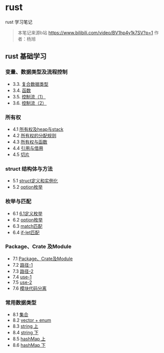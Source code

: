 # rust
rust 学习笔记

> 本笔记来源b站
> https://www.bilibili.com/video/BV1hp4y1k7SV?p=1
> 作者：杨旭

## rust 基础学习
### 变量、数据类型及流程控制
* 3.3. [复合数据类型](./src/basic_learning/03/3.3复合数据类型.md)
* 3.4. [函数](./src/basic_learning/03/3.4函数.md)
* 3.5. [控制流（1）](./src/basic_learning/03/3.5控制流(1).md)
* 3.6. [控制流（2）](./src/basic_learning/03/3.6控制流(2).md)

### 所有权
* 4.1 [所有权及heap与stack](./src/basic_learning/04/1.1所有权.md)
* 4.2 [所有权的分配规则](./src/basic_learning/04/1.2所有权的分配规则.md)
* 4.3 [所有权与函数](./src/basic_learning/04/1.3所有权与函数.md)
* 4.4 [引用与借用](./src/basic_learning/04/1.4引用与借用.md)
* 4.5 [切片](./src/basic_learning/04/1.5切片.md)

### struct 结构体与方法
* 5.1 [struct定义和实例化](./src/basic_learning/05/5.1struct定义和实例化.md)
* 5.2 [option枚举](./src/basic_learning/05/5.2struct的方法.md)

### 枚举与匹配
* 6.1 [6.1定义枚举](./src/basic_learning/06/6.1定义枚举.md)
* 6.2 [option枚举](./src/basic_learning/06/6.2option枚举.md)
* 6.3 [match匹配](./src/basic_learning/06/6.3match.md)
* 6.4 [if-let匹配](./src/basic_learning/06/6.4if-let.md)

### Package、Crate 及Module
* 7.1 [Package、Crate及Module](./src/basic_learning/07/7.1package-Crate-定义mudule.md)
* 7.2 [路径-1](./src/basic_learning/07/7.2路径.md)
* 7.3 [路径-2](./src/basic_learning/07/7.3路径2.md)
* 7.4 [use-1](./src/basic_learning/07/7.4use-1.md)
* 7.5 [use-2](./src/basic_learning/07/7.5use-2.md)
* 7.6 [模块代码分离](./src/basic_learning/07/7.6module-splite.md)

### 常用数据类型

* 8.1 [集合](./src/basic_learning/08/8.1常用集合.md)
* 8.2 [vector + enum](./src/basic_learning/08/8.2vector+enum.md)
* 8.3 [string 上](./src/basic_learning/08/8.3String(上).md)
* 8.4 [string 下](./src/basic_learning/08/8.3String(下).md)
* 8.5 [hashMap 上](./src/basic_learning/08/8.5hashMap(上).md)
* 8.6 [hashMap 下](./src/basic_learning/08/8.5hashMap(下).md)